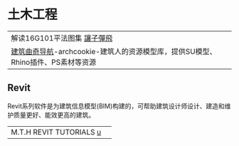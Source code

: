 # 土木工程

|                                                                               |
| ----------------------------------------------------------------------------- |
| 解读16G101平法图集 [讓子彈飛](https://www.youtube.com/watch?v=kGuV8jqMUvg\&t=3s)        |
| [建筑曲奇导航](https://archcookie.com/)-archcookie-建筑人的资源模型库，提供SU模型、Rhino插件、PS素材等资源 |

## Revit

Revit系列软件是为建筑信息模型(BIM)构建的，可帮助建筑设计师设计、建造和维护质量更好、能效更高的建筑。

|                                                                                      |   |
| ------------------------------------------------------------------------------------ | - |
| M.T.H REVIT TUTORIALS [u](https://www.youtube.com/channel/UCPZGlij1M\_skse838V7O5iw) |   |
